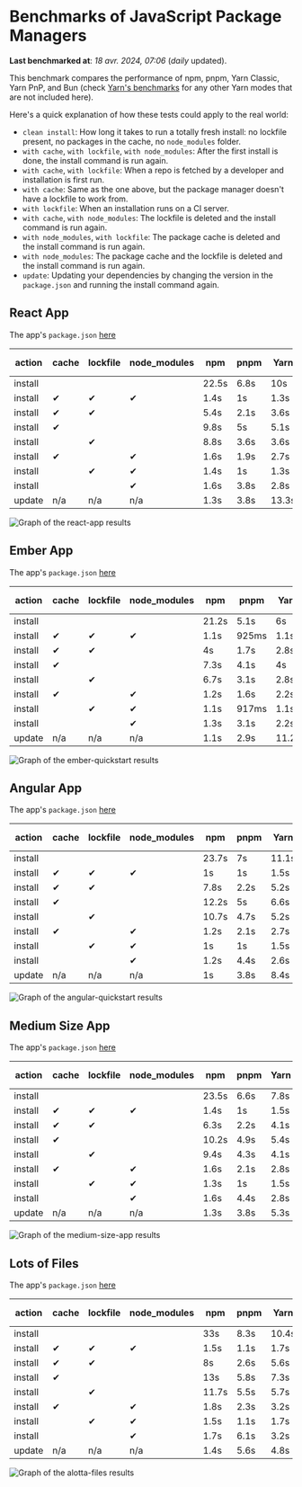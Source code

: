 # Benchmarks of JavaScript Package Managers

**Last benchmarked at**: _18 avr. 2024, 07:06_ (_daily_ updated).

This benchmark compares the performance of npm, pnpm, Yarn Classic, Yarn PnP, and Bun (check [Yarn's benchmarks](https://yarnpkg.com/benchmarks) for any other Yarn modes that are not included here).

Here's a quick explanation of how these tests could apply to the real world:

- `clean install`: How long it takes to run a totally fresh install: no lockfile present, no packages in the cache, no `node_modules` folder.
- `with cache`, `with lockfile`, `with node_modules`: After the first install is done, the install command is run again.
- `with cache`, `with lockfile`: When a repo is fetched by a developer and installation is first run.
- `with cache`: Same as the one above, but the package manager doesn't have a lockfile to work from.
- `with lockfile`: When an installation runs on a CI server.
- `with cache`, `with node_modules`: The lockfile is deleted and the install command is run again.
- `with node_modules`, `with lockfile`: The package cache is deleted and the install command is run again.
- `with node_modules`: The package cache and the lockfile is deleted and the install command is run again.
- `update`: Updating your dependencies by changing the version in the `package.json` and running the install command again.

## React App

The app's `package.json` [here](./fixtures/react-app/package.json)

| action  | cache | lockfile | node_modules| npm | pnpm | Yarn | Yarn PnP | Bun |
| ---     | ---   | ---      | ---         | --- | ---  | ---  | ---      | --- |
| install |       |          |             | 22.5s | 6.8s | 10s | 2.8s | 1.5s |
| install | ✔     | ✔        | ✔           | 1.4s | 1s | 1.3s | n/a | 33ms |
| install | ✔     | ✔        |             | 5.4s | 2.1s | 3.6s | 1s | 432ms |
| install | ✔     |          |             | 9.8s | 5s | 5.1s | 2.5s | 468ms |
| install |       | ✔        |             | 8.8s | 3.6s | 3.6s | 1s | 395ms |
| install | ✔     |          | ✔           | 1.6s | 1.9s | 2.7s | n/a | 49ms |
| install |       | ✔        | ✔           | 1.4s | 1s | 1.3s | n/a | 31ms |
| install |       |          | ✔           | 1.6s | 3.8s | 2.8s | n/a | 46ms |
| update  | n/a | n/a | n/a | 1.3s | 3.8s | 13.3s | 3.3s | 32ms |

<img alt="Graph of the react-app results" src="results/img/react-app.svg" />

## Ember App

The app's `package.json` [here](./fixtures/ember-quickstart/package.json)

| action  | cache | lockfile | node_modules| npm | pnpm | Yarn | Yarn PnP | Bun |
| ---     | ---   | ---      | ---         | --- | ---  | ---  | ---      | --- |
| install |       |          |             | 21.2s | 5.1s | 6s | 2.4s | 1.5s |
| install | ✔     | ✔        | ✔           | 1.1s | 925ms | 1.1s | n/a | 26ms |
| install | ✔     | ✔        |             | 4s | 1.7s | 2.8s | 969ms | 340ms |
| install | ✔     |          |             | 7.3s | 4.1s | 4s | 2s | 359ms |
| install |       | ✔        |             | 6.7s | 3.1s | 2.8s | 959ms | 308ms |
| install | ✔     |          | ✔           | 1.2s | 1.6s | 2.2s | n/a | 39ms |
| install |       | ✔        | ✔           | 1.1s | 917ms | 1.1s | n/a | 24ms |
| install |       |          | ✔           | 1.3s | 3.1s | 2.2s | n/a | 37ms |
| update  | n/a | n/a | n/a | 1.1s | 2.9s | 11.2s | 3.5s | 26ms |

<img alt="Graph of the ember-quickstart results" src="results/img/ember-quickstart.svg" />

## Angular App

The app's `package.json` [here](./fixtures/angular-quickstart/package.json)

| action  | cache | lockfile | node_modules| npm | pnpm | Yarn | Yarn PnP | Bun |
| ---     | ---   | ---      | ---         | --- | ---  | ---  | ---      | --- |
| install |       |          |             | 23.7s | 7s | 11.1s | 2.9s | 1.9s |
| install | ✔     | ✔        | ✔           | 1s | 1s | 1.5s | n/a | 26ms |
| install | ✔     | ✔        |             | 7.8s | 2.2s | 5.2s | 1.3s | 808ms |
| install | ✔     |          |             | 12.2s | 5s | 6.6s | 2.4s | 769ms |
| install |       | ✔        |             | 10.7s | 4.7s | 5.2s | 1.3s | 726ms |
| install | ✔     |          | ✔           | 1.2s | 2.1s | 2.7s | n/a | 41ms |
| install |       | ✔        | ✔           | 1s | 1s | 1.5s | n/a | 23ms |
| install |       |          | ✔           | 1.2s | 4.4s | 2.6s | n/a | 38ms |
| update  | n/a | n/a | n/a | 1s | 3.8s | 8.4s | 2.6s | 26ms |

<img alt="Graph of the angular-quickstart results" src="results/img/angular-quickstart.svg" />

## Medium Size App

The app's `package.json` [here](./fixtures/medium-size-app/package.json)

| action  | cache | lockfile | node_modules| npm | pnpm | Yarn | Yarn PnP | Bun |
| ---     | ---   | ---      | ---         | --- | ---  | ---  | ---      | --- |
| install |       |          |             | 23.5s | 6.6s | 7.8s | 3s | 1.8s |
| install | ✔     | ✔        | ✔           | 1.4s | 1s | 1.5s | n/a | 29ms |
| install | ✔     | ✔        |             | 6.3s | 2.2s | 4.1s | 1.2s | 509ms |
| install | ✔     |          |             | 10.2s | 4.9s | 5.4s | 2.5s | 471ms |
| install |       | ✔        |             | 9.4s | 4.3s | 4.1s | 1.2s | 473ms |
| install | ✔     |          | ✔           | 1.6s | 2.1s | 2.8s | n/a | 44ms |
| install |       | ✔        | ✔           | 1.3s | 1s | 1.5s | n/a | 27ms |
| install |       |          | ✔           | 1.6s | 4.4s | 2.8s | n/a | 42ms |
| update  | n/a | n/a | n/a | 1.3s | 3.8s | 5.3s | 2.4s | 38ms |

<img alt="Graph of the medium-size-app results" src="results/img/medium-size-app.svg" />

## Lots of Files

The app's `package.json` [here](./fixtures/alotta-files/package.json)

| action  | cache | lockfile | node_modules| npm | pnpm | Yarn | Yarn PnP | Bun |
| ---     | ---   | ---      | ---         | --- | ---  | ---  | ---      | --- |
| install |       |          |             | 33s | 8.3s | 10.4s | 3.5s | 1.7s |
| install | ✔     | ✔        | ✔           | 1.5s | 1.1s | 1.7s | n/a | 40ms |
| install | ✔     | ✔        |             | 8s | 2.6s | 5.6s | 1.4s | 667ms |
| install | ✔     |          |             | 13s | 5.8s | 7.3s | 2.9s | 679ms |
| install |       | ✔        |             | 11.7s | 5.5s | 5.7s | 1.4s | 659ms |
| install | ✔     |          | ✔           | 1.8s | 2.3s | 3.2s | n/a | 58ms |
| install |       | ✔        | ✔           | 1.5s | 1.1s | 1.7s | n/a | 35ms |
| install |       |          | ✔           | 1.7s | 6.1s | 3.2s | n/a | 54ms |
| update  | n/a | n/a | n/a | 1.4s | 5.6s | 4.8s | 3s | 87ms |

<img alt="Graph of the alotta-files results" src="results/img/alotta-files.svg" />